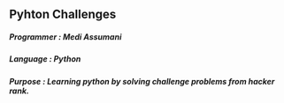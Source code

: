 ##  Pyhton Challenges</br>
##### Programmer : Medi Assumani
##### Language : Python
##### Purpose : Learning python by solving challenge problems from hacker rank.</br>




